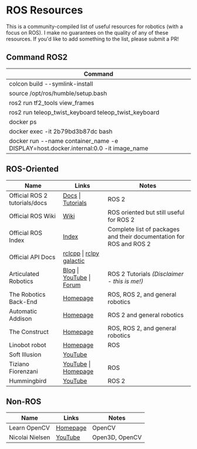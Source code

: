 # ROS Resources

This is a community-compiled list of useful resources for robotics (with a focus on ROS). I make no guarantees on the quality of any of these resources. If you'd like to add something to the list, please submit a PR!
## Command ROS2
| Command |
| ---- |
| colcon build --symlink-install |
| source /opt/ros/humble/setup.bash |
| ros2 run tf2_tools view_frames |
| ros2 run teleop_twist_keyboard teleop_twist_keyboard |
| docker ps |
| docker exec -it 2b79bd3b87dc bash |
| docker run --name container_name -e DISPLAY=host.docker.internal:0.0 -it image_name |

## ROS-Oriented

| Name | Links | Notes |
| ---- | ----- | ----- |
| Official ROS 2 tutorials/docs | [Docs](https://docs.ros.org/en/humble/) \| [Tutorials](https://docs.ros.org/en/humble/Tutorials.html) | ROS 2 |
| Official ROS Wiki | [Wiki](http://wiki.ros.org/Documentation) | ROS oriented but still useful for ROS 2 |
| Official ROS Index | [Index](https://index.ros.org/) | Complete list of packages and their documentation for ROS and ROS 2 |
| Official API Docs | [rclcpp](https://docs.ros2.org/latest/api/rclcpp/) \| [rclpy galactic](https://docs.ros2.org/galactic/api/rclpy/api.html) | |
| Articulated Robotics | [Blog](https://articulatedrobotics.xyz/) \| [YouTube](https://www.youtube.com/c/ArticulatedRobotics) \| [Forum](https://discourse.articulatedrobotics.xyz/) | ROS 2 Tutorials *(Disclaimer - this is me!)* |
| The Robotics Back-End | [Homepage](https://roboticsbackend.com/) | ROS, ROS 2, and general robotics |
| Automatic Addison | [Homepage](https://automaticaddison.com/) | ROS 2 and general robotics |
| The Construct | [Homepage](https://www.theconstructsim.com/) | ROS, ROS 2, and general robotics |
| Linobot robot | [Homepage](https://linorobot.org/) | ROS |
| Soft Illusion | [YouTube](https://www.youtube.com/@coolrobotics/) | |
| Tiziano Fiorenzani | [YouTube](https://www.youtube.com/@prandtlmayer) \| [Homepage](https://tiziano-school.thinkific.com/) | ROS |
| Hummingbird | [YouTube](https://www.youtube.com/@hummingbird19) | ROS 2 |


## Non-ROS
| Name | Links | Notes |
| ---- | ----- | ----- |
| Learn OpenCV | [Homepage](https://learnopencv.com/) | OpenCV |
| Nicolai Nielsen | [YouTube](https://www.youtube.com/@NicolaiNielsenAI) | Open3D, OpenCV |
